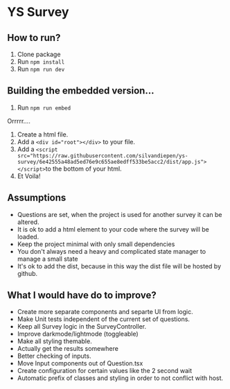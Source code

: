 # YS Survey

## How to run?

1. Clone package
2. Run `npm install`
3. Run `npm run dev`

## Building the embedded version...

1. Run `npm run embed`

Orrrrr....

1. Create a html file.
2. Add a `<div id="root"></div>` to your file.
3. Add a `<script src="https://raw.githubusercontent.com/silvandiepen/ys-survey/6e42555a48ad5ed76e9c655ae8edff533be5acc2/dist/app.js"></script>`to the bottom of your html.
4. Et Voila!

## Assumptions

- Questions are set, when the project is used for another survey it can be altered.
- It is ok to add a html element to your code where the survey will be loaded. 
- Keep the project minimal with only small dependencies
- You don't always need a heavy and complicated state manager to manage a small state
- It's ok to add the dist, because in this way the dist file will be hosted by github.

## What I would have do to improve?

- Create more separate components and separte UI from logic.
- Make Unit tests independent of the current set of questions.
- Keep all Survey logic in the SurveyController.
- Improve darkmode/lightmode (toggleable)
- Make all styling themable.
- Actually get the results somewhere
- Better checking of inputs.
- Move Input components out of Question.tsx
- Create configuration for certain values like the 2 second wait
- Automatic prefix of classes and styling in order to not conflict with host.